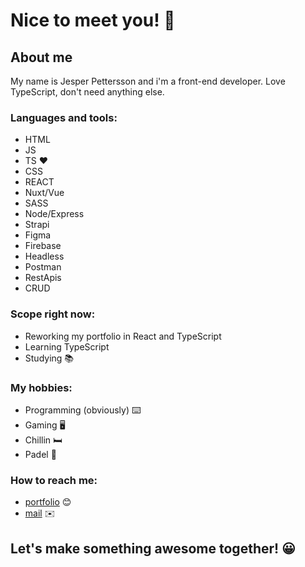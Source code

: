 # Nice to meet you! 👋

## About me
My name is Jesper Pettersson and i'm a front-end developer. Love TypeScript, don't need anything else.

### Languages and tools:
- HTML
- JS
- TS ❤️
- CSS
- REACT
- Nuxt/Vue
- SASS
- Node/Express
- Strapi
- Figma
- Firebase
- Headless
- Postman
- RestApis
- CRUD

### Scope right now:
- Reworking my portfolio in React and TypeScript
- Learning TypeScript
- Studying 📚

### My hobbies:
- Programming (obviously) ⌨️
- Gaming 🖥️
- Chillin 🛏️
- Padel 🎾

### How to reach me:
- [portfolio](https://jesperp.surge.sh/) 😊
- [mail](mailto:jesper.pettersson00@hotmail.com) ✉️

## **Let's make something awesome together!** 😀
